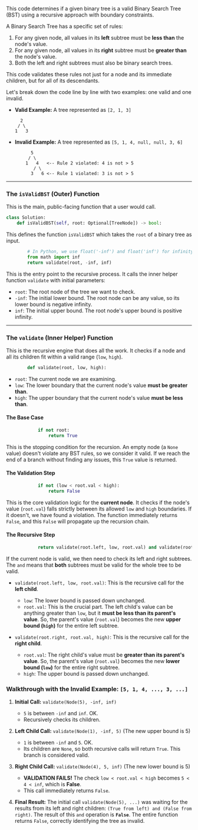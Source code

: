This code determines if a given binary tree is a valid Binary Search Tree (BST) using a recursive approach with boundary constraints.

A Binary Search Tree has a specific set of rules:
1.  For any given node, all values in its **left** subtree must be **less than** the node's value.
2.  For any given node, all values in its **right** subtree must be **greater than** the node's value.
3.  Both the left and right subtrees must also be binary search trees.

This code validates these rules not just for a node and its immediate children, but for all of its descendants.

Let's break down the code line by line with two examples: one valid and one invalid.
* **Valid Example:** A tree represented as `[2, 1, 3]`
    ```
      2
     / \
    1   3
    ```
* **Invalid Example:** A tree represented as `[5, 1, 4, null, null, 3, 6]`
    ```
          5
         / \
        1   4   <-- Rule 2 violated: 4 is not > 5
           / \
          3   6 <-- Rule 1 violated: 3 is not > 5
    ```
---

### **The `isValidBST` (Outer) Function**

This is the main, public-facing function that a user would call.

```python
class Solution:
    def isValidBST(self, root: Optional[TreeNode]) -> bool:
```
This defines the function `isValidBST` which takes the `root` of a binary tree as input.

```python
        # In Python, we use float('-inf') and float('inf') for infinity
        from math import inf
        return validate(root, -inf, inf)
```
This is the entry point to the recursive process. It calls the inner helper function `validate` with initial parameters:
* `root`: The root node of the tree we want to check.
* `-inf`: The initial lower bound. The root node can be any value, so its lower bound is negative infinity.
* `inf`: The initial upper bound. The root node's upper bound is positive infinity.

---
### **The `validate` (Inner Helper) Function**

This is the recursive engine that does all the work. It checks if a node and all its children fit within a valid range (`low`, `high`).

```python
        def validate(root, low, high):
```
* `root`: The current node we are examining.
* `low`: The lower boundary that the current node's value **must be greater than**.
* `high`: The upper boundary that the current node's value **must be less than**.

#### **The Base Case**
```python
            if not root:
                return True
```
This is the stopping condition for the recursion. An empty node (a `None` value) doesn't violate any BST rules, so we consider it valid. If we reach the end of a branch without finding any issues, this `True` value is returned.

#### **The Validation Step**
```python
            if not (low < root.val < high):
                return False
```
This is the core validation logic for the **current node**. It checks if the node's value (`root.val`) falls strictly between its allowed `low` and `high` boundaries. If it doesn't, we have found a violation. The function immediately returns `False`, and this `False` will propagate up the recursion chain.

#### **The Recursive Step**
```python
            return validate(root.left, low, root.val) and validate(root.right, root.val, high)
```
If the current node is valid, we then need to check its left and right subtrees. The `and` means that **both** subtrees must be valid for the whole tree to be valid.

* `validate(root.left, low, root.val)`: This is the recursive call for the **left child**.
    * `low`: The lower bound is passed down unchanged.
    * `root.val`: This is the crucial part. The left child's value can be anything greater than `low`, but it **must be less than its parent's value**. So, the parent's value (`root.val`) becomes the new **upper bound (`high`)** for the entire left subtree.

* `validate(root.right, root.val, high)`: This is the recursive call for the **right child**.
    * `root.val`: The right child's value must be **greater than its parent's value**. So, the parent's value (`root.val`) becomes the new **lower bound (`low`)** for the entire right subtree.
    * `high`: The upper bound is passed down unchanged.

### **Walkthrough with the Invalid Example: `[5, 1, 4, ..., 3, ...]`**

1.  **Initial Call:** `validate(Node(5), -inf, inf)`
    * `5` is between `-inf` and `inf`. OK.
    * Recursively checks its children.

2.  **Left Child Call:** `validate(Node(1), -inf, 5)` (The new upper bound is 5)
    * `1` is between `-inf` and `5`. OK.
    * Its children are `None`, so both recursive calls will return `True`. This branch is considered valid.

3.  **Right Child Call:** `validate(Node(4), 5, inf)` (The new lower bound is 5)
    * **VALIDATION FAILS!** The check `low < root.val < high` becomes `5 < 4 < inf`, which is **False**.
    * This call immediately returns `False`.

4.  **Final Result:** The initial call `validate(Node(5), ...)` was waiting for the results from its left and right children: `(True from left) and (False from right)`. The result of this `and` operation is **`False`**. The entire function returns `False`, correctly identifying the tree as invalid.